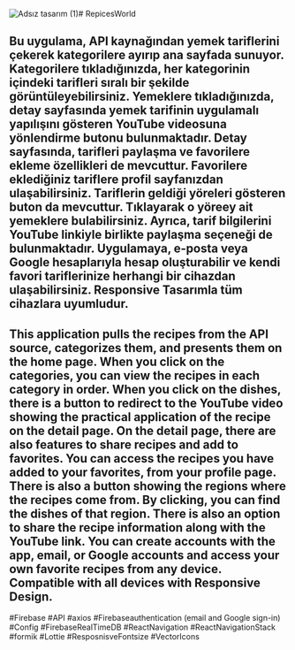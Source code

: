 ![Adsız tasarım (1)](https://github.com/aliahmetbme/Recipes/assets/110021045/def6cfc7-637e-4bf6-9286-75d873c292d2)# RepicesWorld

Bu uygulama, API kaynağından yemek tariflerini çekerek kategorilere ayırıp ana sayfada sunuyor.
Kategorilere tıkladığınızda, her kategorinin içindeki tarifleri sıralı bir şekilde görüntüleyebilirsiniz.
Yemeklere tıkladığınızda, detay sayfasında yemek tarifinin uygulamalı yapılışını gösteren YouTube videosuna yönlendirme butonu bulunmaktadır.
Detay sayfasında, tarifleri paylaşma ve favorilere ekleme özellikleri de mevcuttur. 
Favorilere eklediğiniz tariflere profil sayfanızdan ulaşabilirsiniz.
Tariflerin geldiği yöreleri gösteren buton da mevcuttur. Tıklayarak o yöreey ait yemeklere bulabilirsiniz.
Ayrıca, tarif bilgilerini YouTube linkiyle birlikte paylaşma seçeneği de bulunmaktadır.
Uygulamaya, e-posta veya Google hesaplarıyla hesap oluşturabilir ve kendi favori tariflerinize herhangi bir cihazdan ulaşabilirsiniz.
Responsive Tasarımla tüm cihazlara uyumludur.
---




This application pulls the recipes from the API source, categorizes them, and presents them on the home page.
When you click on the categories, you can view the recipes in each category in order.
When you click on the dishes, there is a button to redirect to the YouTube video showing the practical application of the recipe on the detail page.
On the detail page, there are also features to share recipes and add to favorites.
You can access the recipes you have added to your favorites, from your profile page.
There is also a button showing the regions where the recipes come from. By clicking, you can find the dishes of that region.
There is also an option to share the recipe information along with the YouTube link.
You can create accounts with the app, email, or Google accounts and access your own favorite recipes from any device.
Compatible with all devices with Responsive Design.
---
#Firebase
#API
#axios
#Firebaseauthentication (email and Google sign-in)
#Config
#FirebaseRealTimeDB
#ReactNavigation
#ReactNavigationStack
#formik
#Lottie
#ResposnisveFontsize
#VectorIcons


